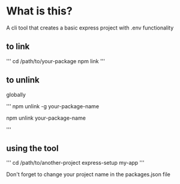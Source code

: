 # What is this?

A cli tool that creates a basic express project with .env functionality

## to link

'''
cd /path/to/your-package
npm link
'''

## to unlink

globally

'''
npm unlink -g your-package-name

npm unlink your-package-name

'''

## using the tool

'''
cd /path/to/another-project
express-setup my-app
'''

Don't forget to change your project name in the packages.json file
